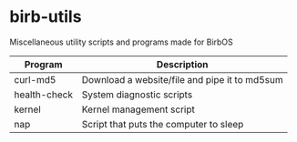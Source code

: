 # birb-utils
Miscellaneous utility scripts and programs made for BirbOS

| Program      | Description                                   |
| ---          | ---                                           |
| curl-md5     | Download a website/file and pipe it to md5sum |
| health-check | System diagnostic scripts                     |
| kernel       | Kernel management script                      |
| nap          | Script that puts the computer to sleep        |
